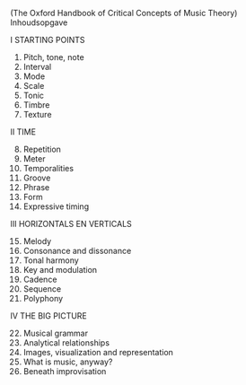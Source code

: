 (The Oxford Handbook of Critical Concepts of Music Theory)
Inhoudsopgave

I STARTING POINTS

1. Pitch, tone, note
2. Interval
3. Mode
4. Scale
5. Tonic
6. Timbre
7. Texture

II TIME

8. Repetition
9. Meter
10. Temporalities
11. Groove
12. Phrase
13. Form
14. Expressive timing

III HORIZONTALS EN VERTICALS

15. Melody
16. Consonance and dissonance
17. Tonal harmony
18. Key and modulation
19. Cadence
20. Sequence
21. Polyphony

IV THE BIG PICTURE

22. Musical grammar
23. Analytical relationships
24. Images, visualization and representation
25. What is music, anyway?
26. Beneath improvisation

